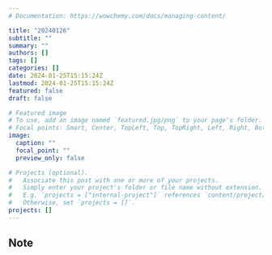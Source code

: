 ```yaml
---
# Documentation: https://wowchemy.com/docs/managing-content/

title: "20240126"
subtitle: ""
summary: ""
authors: []
tags: []
categories: []
date: 2024-01-25T15:15:24Z
lastmod: 2024-01-25T15:15:24Z
featured: false
draft: false

# Featured image
# To use, add an image named `featured.jpg/png` to your page's folder.
# Focal points: Smart, Center, TopLeft, Top, TopRight, Left, Right, BottomLeft, Bottom, BottomRight.
image:
  caption: ""
  focal_point: ""
  preview_only: false

# Projects (optional).
#   Associate this post with one or more of your projects.
#   Simply enter your project's folder or file name without extension.
#   E.g. `projects = ["internal-project"]` references `content/project/deep-learning/index.md`.
#   Otherwise, set `projects = []`.
projects: []
---
```


## Note

